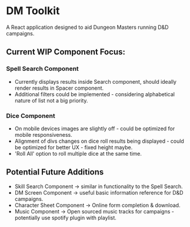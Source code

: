 # DM Toolkit

A React application designed to aid Dungeon Masters running D&D campaigns.

## Current WIP Component Focus:

### Spell Search Component

- Currently displays results inside Search component, should ideally render results in Spacer component.
- Additional filters could be implemented - considering alphabetical nature of list not a big priority.

### Dice Component

- On mobile devices images are slightly off - could be optimized for mobile responsiveness.
- Alignment of divs changes on dice roll results being displayed - could be optimized for better UX - fixed height maybe.
- 'Roll All' option to roll multiple dice at the same time.

## Potential Future Additions

- Skill Search Component -> similar in functionality to the Spell Search.
- DM Screen Component -> useful basic information reference for D&D campaigns.
- Character Sheet Component -> Online form completion & download.
- Music Component -> Open sourced music tracks for campaigns - potentially use spotify plugin with playlist.
